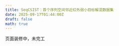 ```yaml
---
title: SeqCSIST：首个序列空间邻近红外弱小目标解混数据集
date: 2025-09-17T01:44:00Z
draft: false
math: true
---
```


页面装修中，未完工
